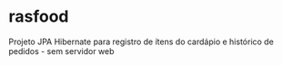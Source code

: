 # rasfood
Projeto JPA Hibernate para registro de ítens do cardápio e histórico de pedidos - sem servidor web

